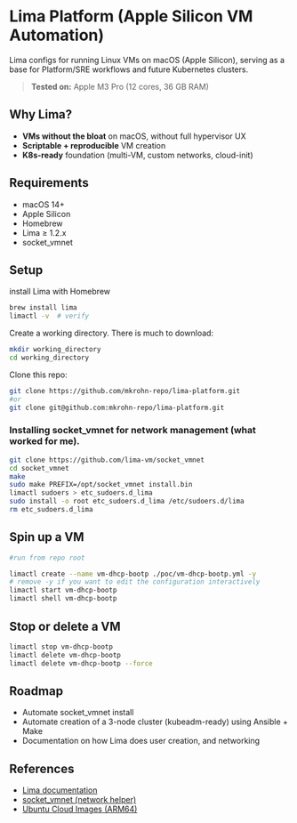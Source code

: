 # Lima Platform (Apple Silicon VM Automation)

Lima configs for running Linux VMs on macOS (Apple Silicon), serving as a base for Platform/SRE workflows and future Kubernetes clusters.

> **Tested on:** Apple M3 Pro (12 cores, 36 GB RAM)

## Why Lima?
- **VMs without the bloat** on macOS, without full hypervisor UX
- **Scriptable + reproducible** VM creation
- **K8s-ready** foundation (multi-VM, custom networks, cloud-init)

## Requirements

- macOS 14+ 
- Apple Silicon 
- Homebrew
- Lima ≥ 1.2.x 
- socket_vmnet

## Setup 
install Lima with Homebrew
```bash
brew install lima
limactl -v  # verify
```

Create a working directory.  There is much to download:
``` bash
mkdir working_directory
cd working_directory
```


Clone this repo:

```bash
git clone https://github.com/mkrohn-repo/lima-platform.git
#or
git clone git@github.com:mkrohn-repo/lima-platform.git
```


### Installing socket_vmnet for network management (what worked for me).
```bash
git clone https://github.com/lima-vm/socket_vmnet
cd socket_vmnet
make
sudo make PREFIX=/opt/socket_vmnet install.bin
limactl sudoers > etc_sudoers.d_lima
sudo install -o root etc_sudoers.d_lima /etc/sudoers.d/lima
rm etc_sudoers.d_lima
```

## Spin up a VM
``` bash
#run from repo root

limactl create --name vm-dhcp-bootp ./poc/vm-dhcp-bootp.yml -y
# remove -y if you want to edit the configuration interactively
limactl start vm-dhcp-bootp
limactl shell vm-dhcp-bootp
```
## Stop or delete a VM
``` bash
limactl stop vm-dhcp-bootp
limactl delete vm-dhcp-bootp
limactl delete vm-dhcp-bootp --force
```
## Roadmap
- Automate socket_vmnet install
- Automate creation of a 3-node cluster (kubeadm-ready) using Ansible + Make 
- Documentation on how Lima does user creation, and networking

## References
- [Lima documentation](https://github.com/lima-vm/lima)  
- [socket_vmnet (network helper)](https://github.com/lima-vm/socket_vmnet)
- [Ubuntu Cloud Images (ARM64)](https://cloud-images.ubuntu.com/)